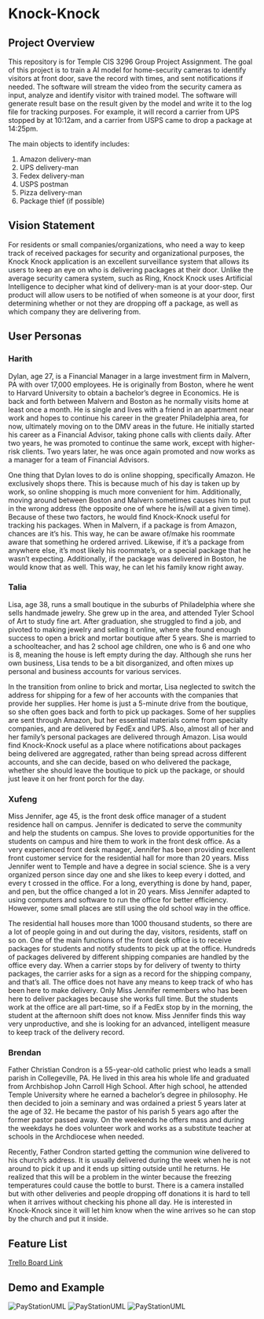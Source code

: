 # Knock-Knock

## Project Overview
This repository is for Temple CIS 3296 Group Project Assignment. 
The goal of this project is to train a AI model for home-security cameras to identify visitors at front door, save the record with times, and sent notifications if needed. The software will stream the video from the security camera as input, analyze and identify visitor with trained model. The software will generate result base on the result given by the model and write it to the log file for tracking purposes. For example, it will record a carrier from UPS stopped by at 10:12am, and a carrier from USPS came to drop a package at 14:25pm. 

The main objects to identify includes:
1. Amazon delivery-man
2. UPS delivery-man
3. Fedex delivery-man
4. USPS postman
5. Pizza delivery-man
6. Package thief (if possible)

## Vision Statement
For residents or small companies/organizations, who need a way to keep track of received packages for security and organizational purposes, the Knock Knock application is an excellent surveillance system that allows its users to keep an eye on who is delivering packages at their door. Unlike the average security camera system, such as Ring, Knock Knock uses Artificial Intelligence to decipher what kind of delivery-man is at your door-step. Our product will allow users to be notified of when someone is at your door, first determining whether or not they are dropping off a package, as well as which company they are delivering from.

## User Personas
### Harith
Dylan, age 27, is a Financial Manager in a large investment firm in Malvern, PA with over 17,000 employees. He is originally from Boston, where he went to Harvard University to obtain a bachelor’s degree in Economics. He is back and forth between Malvern and Boston as he normally visits home at least once a month. He is single and lives with a friend in an apartment near work and hopes to continue his career in the greater Philadelphia area, for now, ultimately moving on to the DMV areas in the future. He initially started his career as a Financial Advisor, taking phone calls with clients daily. After two years, he was promoted to continue the same work, except with higher-risk clients. Two years later, he was once again promoted and now works as a manager for a team of Financial Advisors. 

One thing that Dylan loves to do is online shopping, specifically Amazon. He exclusively shops there. This is because much of his day is taken up by work, so online shopping is much more convenient for him. Additionally, moving around between Boston and Malvern sometimes causes him to put in the wrong address (the opposite one of where he is/will at a given time). Because of these two factors, he would find Knock-Knock useful for tracking his packages. When in Malvern, if a package is from Amazon, chances are it’s his. This way, he can be aware of/make his roommate aware that something he ordered arrived. Likewise, if it’s a package from anywhere else, it’s most likely his roommate’s, or a special package that he wasn’t expecting. Additionally, if the package was delivered in Boston, he would know that as well. This way, he can let his family know right away. 

### Talia
Lisa, age 38, runs a small boutique in the suburbs of Philadelphia where she sells handmade jewelry. She grew up in the area, and attended Tyler School of Art to study fine art. After graduation, she struggled to find a job, and pivoted to making jewelry and selling it online, where she found enough success to open a brick and mortar boutique after 5 years. She is married to a schoolteacher, and has 2 school age children, one who is 6 and one who is 8, meaning the house is left empty during the day. Although she runs her own business, Lisa tends to be a bit disorganized, and often mixes up personal and business accounts for various services. 

In the transition from online to brick and mortar, Lisa neglected to switch the address for shipping for a few of her accounts with the companies that provide her supplies. Her home is just a 5-minute drive from the boutique, so she often goes back and forth to pick up packages. Some of her supplies are sent through Amazon, but her essential materials come from specialty companies, and are delivered by FedEx and UPS. Also, almost all of her and her family’s personal packages are delivered through Amazon. Lisa would find Knock-Knock useful as a place where notifications about packages being delivered are aggregated, rather than being spread across different accounts, and she can decide, based on who delivered the package, whether she should leave the boutique to pick up the package, or should just leave it on her front porch for the day.

### Xufeng
Miss Jennifer, age 45, is the front desk office manager of a student residence hall on campus. Jennifer is dedicated to serve the community and help the students on campus. She loves to provide opportunities for the students on campus and hire them to work in the front desk office. As a very experienced front desk manager, Jennifer has been providing excellent front customer service for the residential hall for more than 20 years. Miss Jennifer went to Temple and have a degree in social science. She is a very organized person since day one and she likes to keep every i dotted, and every t crossed in the office. For a long, everything is done by hand, paper, and pen, but the office changed a lot in 20 years. Miss Jennifer adapted to using computers and software to run the office for better efficiency. However, some small places are still using the old school way in the office.

The residential hall houses more than 1000 thousand students, so there are a lot of people going in and out during the day, visitors, residents, staff on so on. One of the main functions of the front desk office is to receive packages for students and notify students to pick up at the office. Hundreds of packages delivered by different shipping companies are handled by the office every day. When a carrier stops by for delivery of twenty to thirty packages, the carrier asks for a sign as a record for the shipping company, and that’s all. The office does not have any means to keep track of who has been here to make delivery. Only Miss Jennifer remembers who has been here to deliver packages because she works full time.  But the students work at the office are all part-time, so if a FedEx stop by in the morning, the student at the afternoon shift does not know. Miss Jennifer finds this way very unproductive, and she is looking for an advanced, intelligent measure to keep track of the delivery record. 

### Brendan
Father Christian Condron is a 55-year-old catholic priest who leads a small parish in Collegeville, PA. He lived in this area his whole life and graduated from Archbishop John Carroll High School. After high school, he attended Temple University where he earned a bachelor’s degree in philosophy. He then decided to join a seminary and was ordained a priest 5 years later at the age of 32. He became the pastor of his parish 5 years ago after the former pastor passed away. On the weekends he offers mass and during the weekdays he does volunteer work and works as a substitute teacher at schools in the Archdiocese when needed.  

Recently, Father Condron started getting the communion wine delivered to his church’s address. It is usually delivered during the week when he is not around to pick it up and it ends up sitting outside until he returns. He realized that this will be a problem in the winter because the freezing temperatures could cause the bottle to burst. There is a camera installed but with other deliveries and people dropping off donations it is hard to tell when it arrives without checking his phone all day. He is interested in Knock-Knock since it will let him know when the wine arrives so he can stop by the church and put it inside. 

## Feature List
[Trello Board Link](https://trello.com/c/p2KyVKwq/7-feature-list)

## Demo and Example

![PayStationUML](https://github.com/3296Fall2020/projects-03-xufeng-harith-talia-brendan/blob/demo/results/predictions01.jpg?raw=true)
![PayStationUML](https://github.com/3296Fall2020/projects-03-xufeng-harith-talia-brendan/blob/demo/results/predictions02.jpg?raw=true)
![PayStationUML](https://github.com/3296Fall2020/projects-03-xufeng-harith-talia-brendan/blob/demo/results/predictions03.jpg?raw=true)
